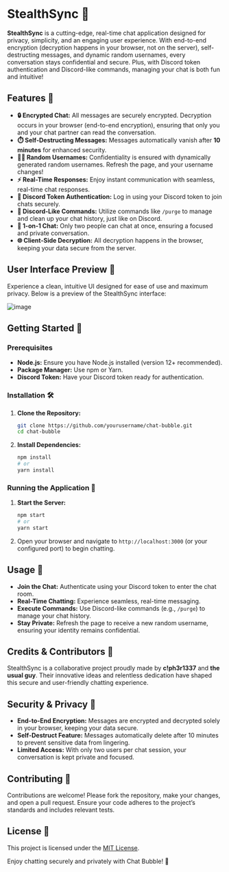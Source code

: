# StealthSync 💬

**StealthSync** is a cutting-edge, real-time chat application designed for privacy, simplicity, and an engaging user experience. With end-to-end encryption (decryption happens in your browser, not on the server), self-destructing messages, and dynamic random usernames, every conversation stays confidential and secure. Plus, with Discord token authentication and Discord-like commands, managing your chat is both fun and intuitive!

## Features 🚀

- **🔒 Encrypted Chat:** All messages are securely encrypted. Decryption occurs in your browser (end-to-end encryption), ensuring that only you and your chat partner can read the conversation.
- **⏱️ Self-Destructing Messages:** Messages automatically vanish after **10 minutes** for enhanced security.
- **🕵️‍♂️ Random Usernames:** Confidentiality is ensured with dynamically generated random usernames. Refresh the page, and your username changes!
- **⚡ Real-Time Responses:** Enjoy instant communication with seamless, real-time chat responses.
- **🔑 Discord Token Authentication:** Log in using your Discord token to join chats securely.
- **💬 Discord-Like Commands:** Utilize commands like `/purge` to manage and clean up your chat history, just like on Discord.
- **👥 1-on-1 Chat:** Only two people can chat at once, ensuring a focused and private conversation.
- **🌐 Client-Side Decryption:** All decryption happens in the browser, keeping your data secure from the server.

## User Interface Preview 🎨

Experience a clean, intuitive UI designed for ease of use and maximum privacy. Below is a preview of the StealthSync interface:

![image](https://github.com/user-attachments/assets/c6710c51-3fb2-45b7-90ee-5fc273c6141d)

## Getting Started 🚀

### Prerequisites

- **Node.js:** Ensure you have Node.js installed (version 12+ recommended).
- **Package Manager:** Use npm or Yarn.
- **Discord Token:** Have your Discord token ready for authentication.

### Installation 🛠️

1. **Clone the Repository:**

   ```bash
   git clone https://github.com/yourusername/chat-bubble.git
   cd chat-bubble
   ```

2. **Install Dependencies:**

   ```bash
   npm install
   # or
   yarn install
   ```

### Running the Application 🚀

1. **Start the Server:**

   ```bash
   npm start
   # or
   yarn start
   ```

2. Open your browser and navigate to `http://localhost:3000` (or your configured port) to begin chatting.

## Usage 📲

- **Join the Chat:** Authenticate using your Discord token to enter the chat room.
- **Real-Time Chatting:** Experience seamless, real-time messaging.
- **Execute Commands:** Use Discord-like commands (e.g., `/purge`) to manage your chat history.
- **Stay Private:** Refresh the page to receive a new random username, ensuring your identity remains confidential.

## Credits & Contributors 🤝

StealthSync is a collaborative project proudly made by **c!ph3r1337** and **the usual guy**. Their innovative ideas and relentless dedication have shaped this secure and user-friendly chatting experience.

## Security & Privacy 🔐

- **End-to-End Encryption:** Messages are encrypted and decrypted solely in your browser, keeping your data secure.
- **Self-Destruct Feature:** Messages automatically delete after 10 minutes to prevent sensitive data from lingering.
- **Limited Access:** With only two users per chat session, your conversation is kept private and focused.

## Contributing 🤝

Contributions are welcome! Please fork the repository, make your changes, and open a pull request. Ensure your code adheres to the project’s standards and includes relevant tests.

## License 📄

This project is licensed under the [MIT License](LICENSE).

Enjoy chatting securely and privately with Chat Bubble! 🎉
